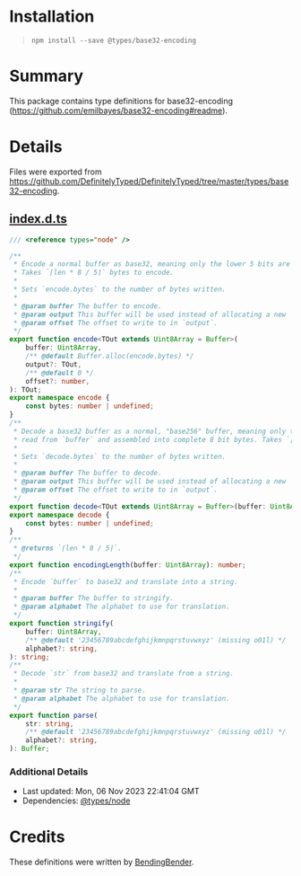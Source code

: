 # Installation
> `npm install --save @types/base32-encoding`

# Summary
This package contains type definitions for base32-encoding (https://github.com/emilbayes/base32-encoding#readme).

# Details
Files were exported from https://github.com/DefinitelyTyped/DefinitelyTyped/tree/master/types/base32-encoding.
## [index.d.ts](https://github.com/DefinitelyTyped/DefinitelyTyped/tree/master/types/base32-encoding/index.d.ts)
````ts
/// <reference types="node" />

/**
 * Encode a normal buffer as base32, meaning only the lower 5 bits are used.
 * Takes `⌈len * 8 / 5⌉` bytes to encode.
 *
 * Sets `encode.bytes` to the number of bytes written.
 *
 * @param buffer The buffer to encode.
 * @param output This buffer will be used instead of allocating a new `Buffer` internally.
 * @param offset The offset to write to in `output`.
 */
export function encode<TOut extends Uint8Array = Buffer>(
    buffer: Uint8Array,
    /** @default Buffer.alloc(encode.bytes) */
    output?: TOut,
    /** @default 0 */
    offset?: number,
): TOut;
export namespace encode {
    const bytes: number | undefined;
}
/**
 * Decode a base32 buffer as a normal, "base256" buffer, meaning only the lower 5 bits are
 * read from `buffer` and assembled into complete 8 bit bytes. Takes `⌊len * 5 / 8⌋` bytes to encode.
 *
 * Sets `decode.bytes` to the number of bytes written.
 *
 * @param buffer The buffer to decode.
 * @param output This buffer will be used instead of allocating a new `Buffer` internally.
 * @param offset The offset to write to in `output`.
 */
export function decode<TOut extends Uint8Array = Buffer>(buffer: Uint8Array, output?: TOut, offset?: number): TOut;
export namespace decode {
    const bytes: number | undefined;
}
/**
 * @returns `⌈len * 8 / 5⌉`.
 */
export function encodingLength(buffer: Uint8Array): number;
/**
 * Encode `buffer` to base32 and translate into a string.
 *
 * @param buffer The buffer to stringify.
 * @param alphabet The alphabet to use for translation.
 */
export function stringify(
    buffer: Uint8Array,
    /** @default '23456789abcdefghijkmnpqrstuvwxyz' (missing o01l) */
    alphabet?: string,
): string;
/**
 * Decode `str` from base32 and translate from a string.
 *
 * @param str The string to parse.
 * @param alphabet The alphabet to use for translation.
 */
export function parse(
    str: string,
    /** @default '23456789abcdefghijkmnpqrstuvwxyz' (missing o01l) */
    alphabet?: string,
): Buffer;

````

### Additional Details
 * Last updated: Mon, 06 Nov 2023 22:41:04 GMT
 * Dependencies: [@types/node](https://npmjs.com/package/@types/node)

# Credits
These definitions were written by [BendingBender](https://github.com/BendingBender).
